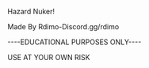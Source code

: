 Hazard Nuker!

Made By Rdimo-Discord.gg/rdimo

----EDUCATIONAL PURPOSES ONLY----

USE AT YOUR OWN RISK
